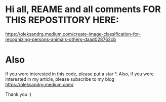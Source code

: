 # Hi all, REAME and all comments FOR THIS REPOSTITORY HERE:
https://oleksandrg.medium.com/create-image-classification-for-recognizing-persons-animals-others-daad028762cb

# Also
If you were interested in this code, please put a star *.
Also, if you were interested in my article, please subscribe to my blog
https://oleksandrg.medium.com/

Thank you :)
